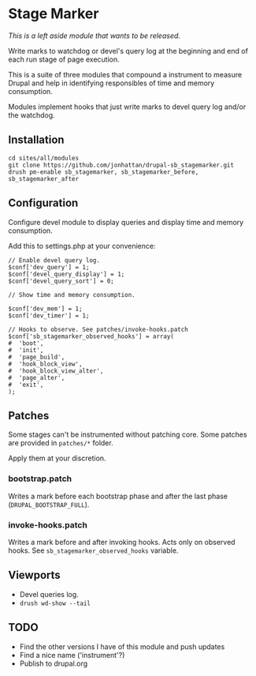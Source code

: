 # Stage Marker

*This is a left aside module that wants to be released.*

Write marks to watchdog or devel's query log at the beginning and end of each
run stage of page execution.

This is a suite of three modules that compound a instrument to measure Drupal
and help in identifying responsibles of time and memory consumption.

Modules implement hooks that just write marks to devel query log and/or the
watchdog.


## Installation

```
cd sites/all/modules
git clone https://github.com/jonhattan/drupal-sb_stagemarker.git
drush pm-enable sb_stagemarker, sb_stagemarker_before, sb_stagemarker_after
```

## Configuration

Configure devel module to display queries and display time and memory consumption.

Add this to settings.php at your convenience:

```
// Enable devel query log.
$conf['dev_query'] = 1;
$conf['devel_query_display'] = 1;
$conf['devel_query_sort'] = 0;

// Show time and memory consumption.

$conf['dev_mem'] = 1;
$conf['dev_timer'] = 1;

// Hooks to observe. See patches/invoke-hooks.patch
$conf['sb_stagemarker_observed_hooks'] = array(
#  'boot',
#  'init',
#  'page_build',
#  'hook_block_view',
#  'hook_block_view_alter',
#  'page_alter',
#  'exit',
);
```

## Patches

Some stages can't be instrumented without patching core. Some patches are provided in `patches/*` folder.

Apply them at your discretion.

### bootstrap.patch

Writes a mark before each bootstrap phase and after the last phase (`DRUPAL_BOOTSTRAP_FULL`).

### invoke-hooks.patch

Writes a mark before and after invoking hooks. Acts only on observed hooks. See `sb_stagemarker_observed_hooks` variable.


## Viewports

 * Devel queries log.
 * `drush wd-show --tail`


## TODO

 * Find the other versions I have of this module and push updates
 * Find a nice name ('instrument'?)
 * Publish to drupal.org

